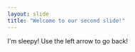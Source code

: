 ```yaml
---
layout: slide
title: "Welcome to our second slide!"
---
```

   I'm sleepy!
Use the left arrow to go back!
